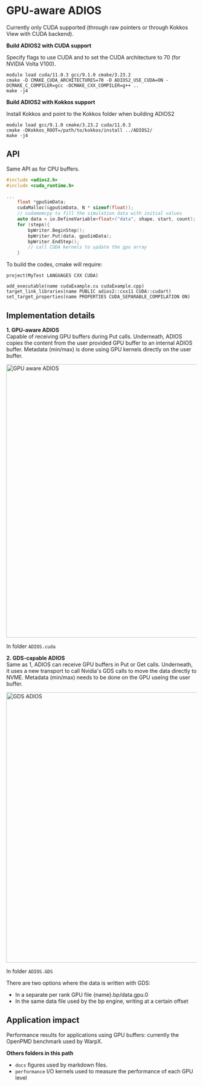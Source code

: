 # GPU-aware ADIOS

Currently only CUDA supported (through raw pointers or through Kokkos View with CUDA backend).

**Build ADIOS2 with CUDA support**

Specify flags to use CUDA and to set the CUDA architecture to 70 (for NVIDIA Volta V100).

```
module load cuda/11.0.3 gcc/9.1.0 cmake/3.23.2 
cmake -D CMAKE_CUDA_ARCHITECTURES=70 -D ADIOS2_USE_CUDA=ON -DCMAKE_C_COMPILER=gcc -DCMAKE_CXX_COMPILER=g++ ..
make -j4
```

**Build ADIOS2 with Kokkos support**

Install Kokkos and point to the Kokkos folder when building ADIOS2

```
module load gcc/9.1.0 cmake/3.23.2 cuda/11.0.3
cmake -DKokkos_ROOT=/path/to/kokkos/install ../ADIOS2/
make -j4
```

## API

Same API as for CPU buffers.

```c++
#include <adios2.h>
#include <cuda_runtime.h>

...
    float *gpuSimData;
    cudaMalloc(&gpuSimData, N * sizeof(float));
    // cudamemcpy to fill the simulation data with initial values
    auto data = io.DefineVariable<float>("data", shape, start, count);
    for (steps){
        bpWriter.BeginStep();
        bpWriter.Put(data, gpuSimData);
        bpWriter.EndStep();
        // call CUDA kernels to update the gpu array
    }
```

To build the codes, cmake will require:
```
project(MyTest LANGUAGES CXX CUDA)

add_executable(name cudaExample.cu cudaExample.cpp)
target_link_libraries(name PUBLIC adios2::cxx11 CUDA::cudart)
set_target_properties(name PROPERTIES CUDA_SEPARABLE_COMPILATION ON)
```

## Implementation details

**1. GPU-aware ADIOS** <br/>
Capable of receiving GPU buffers during Put calls. Underneath, ADIOS copies the content from the user provided GPU buffer to an internal ADIOS buffer. Metadata (min/max) is done using GPU kernels directly on the user buffer.

<img width="721" alt="GPU aware ADIOS" src="https://user-images.githubusercontent.com/16229479/138385188-5ce0c1c6-59be-4709-932a-6122ef5dd7e5.png">

In folder `ADIOS.cuda`

**2. GDS-capable ADIOS** <br/>
Same as 1, ADIOS can receive GPU buffers in Put or Get calls. Underneath, it uses a new transport to call Nvidia's GDS calls to move the data directly to NVME. Metadata (min/max) needs to be done on the GPU useing the user buffer.

<img width="713" alt="GDS ADIOS" src="https://user-images.githubusercontent.com/16229479/138386014-93fe57fc-cd85-48ea-be68-bf25d8f4322a.png">

In folder `ADIOS.GDS`

There are two options where the data is written with GDS:
- In a separate per rank GPU file {name}.bp/data.gpu.0
- In the same data file used by the bp engine, writing at a certain offset

## Application impact

Performance results for applications using GPU buffers: currently the OpenPMD benchmark used by WarpX.


**Others folders in this path**
- `docs` figures used by markdown files.
- `performance` I/O kernels used to measure the performance of each GPU level
